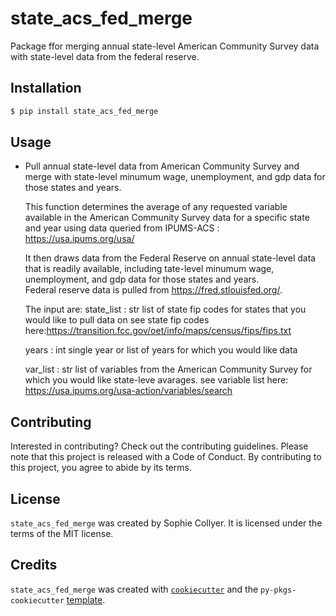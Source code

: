 # state_acs_fed_merge

Package ffor merging annual state-level American Community Survey data with state-level data from the federal reserve.

## Installation

```bash
$ pip install state_acs_fed_merge
```

## Usage

-   Pull annual state-level data from American Community Survey and merge with state-level minumum wage, 
    unemployment, and gdp data for those states and years.

    This function determines the average of any requested variable available in the American
    Community Survey data for a specific state and year using data queried from IPUMS-ACS :
    https://usa.ipums.org/usa/

    It then draws data from the Federal Reserve on annual state-level data that is readily available, 
    including  tate-level minumum wage, unemployment, and gdp data for those states and years.  
    Federal reserve data is pulled from https://fred.stlouisfed.org/. 
    
    The input are: 
    state_list : str
        list of state fip codes for states that you would like to pull data on 
        see state fip codes here:https://transition.fcc.gov/oet/info/maps/census/fips/fips.txt
        
    years : int
        single year or list of years for which you would like data 

    var_list : str
        list of variables from the American Community Survey for which you would like state-leve avarages. 
        see variable list here: https://usa.ipums.org/usa-action/variables/search 

## Contributing

Interested in contributing? Check out the contributing guidelines. Please note that this project is released with a Code of Conduct. By contributing to this project, you agree to abide by its terms.

## License

`state_acs_fed_merge` was created by Sophie Collyer. It is licensed under the terms of the MIT license.

## Credits

`state_acs_fed_merge` was created with [`cookiecutter`](https://cookiecutter.readthedocs.io/en/latest/) and the `py-pkgs-cookiecutter` [template](https://github.com/py-pkgs/py-pkgs-cookiecutter).
